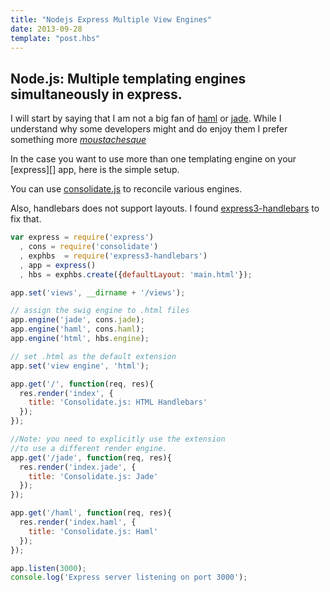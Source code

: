 ```yaml
---
title: "Nodejs Express Multiple View Engines"
date: 2013-09-28
template: "post.hbs"
---
```


## Node.js: Multiple templating engines simultaneously in express.

I will start by saying that I am not a big fan of [haml][] or [jade][]. While I understand why some developers might and do enjoy them I prefer something more [_moustachesque_][]

In the case you want to use more than one templating engine on your [express][] app, here is the simple setup.

You can use [consolidate.js][] to reconcile various engines.

Also, handlebars does not support layouts. I found [express3-handlebars][] to fix that.

```javascript
var express = require('express')
  , cons = require('consolidate')
  , exphbs  = require('express3-handlebars')
  , app = express()
  , hbs = exphbs.create({defaultLayout: 'main.html'});

app.set('views', __dirname + '/views');

// assign the swig engine to .html files
app.engine('jade', cons.jade);
app.engine('haml', cons.haml);
app.engine('html', hbs.engine);

// set .html as the default extension
app.set('view engine', 'html');

app.get('/', function(req, res){
  res.render('index', {
    title: 'Consolidate.js: HTML Handlebars'
  });
});

//Note: you need to explicitly use the extension
//to use a different render engine.
app.get('/jade', function(req, res){
  res.render('index.jade', {
    title: 'Consolidate.js: Jade'
  });
});

app.get('/haml', function(req, res){
  res.render('index.haml', {
    title: 'Consolidate.js: Haml'
  });
});

app.listen(3000);
console.log('Express server listening on port 3000');
```



[haml]: (http://haml.info/)
[jade]: (http://jade-lang.com/)
[_moustachesque_]: (http://mustache.github.io/)
[exoress]: (http://expressjs.com/)
[consolidate.js]: (https://github.com/visionmedia/consolidate.js/)
[express3-handlebars]: (https://npmjs.org/package/express3-handlebars)